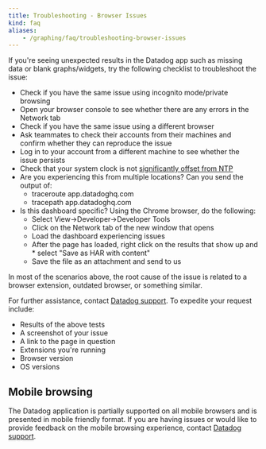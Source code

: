 ```yaml
---
title: Troubleshooting - Browser Issues
kind: faq
aliases:
    - /graphing/faq/troubleshooting-browser-issues
---
```


If you're seeing unexpected results in the Datadog app such as missing data or blank graphs/widgets, try the following checklist to troubleshoot the issue:

* Check if you have the same issue using incognito mode/private browsing
* Open your browser console to see whether there are any errors in the Network tab
* Check if you have the same issue using a different browser
* Ask teammates to check their accounts from their machines and confirm whether they can reproduce the issue
* Log in to your account from a different machine to see whether the issue persists
* Check that your system clock is not [significantly offset from NTP][1]
* Are you experiencing this from multiple locations? Can you send the output of:
    * traceroute app.datadoghq.com
    * tracepath app.datadoghq.com
* Is this dashboard specific? Using the Chrome browser, do the following:
    * Select View->Developer->Developer Tools
    * Click on the Network tab of the new window that opens
    * Load the dashboard experiencing issues
    * After the page has loaded, right click on the results that show up and * select "Save as HAR with content"
    * Save the file as an attachment and send to us

In most of the scenarios above, the root cause of the issue is related to a browser extension, outdated browser, or something similar.

For further assistance, contact [Datadog support][2]. To expedite your request include:

* Results of the above tests
* A screenshot of your issue
* A link to the page in question
* Extensions you're running
* Browser version
* OS versions

## Mobile browsing

The Datadog application is partially supported on all mobile browsers and is presented in mobile friendly format. If you are having issues or would like to provide feedback on the mobile browsing experience, contact [Datadog support][2].

[1]: /agent/faq/network-time-protocol-ntp-offset-issues
[2]: /help
